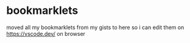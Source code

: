 # bookmarklets
moved all my bookmarklets from my gists to here so i can edit them on https://vscode.dev/ on browser
